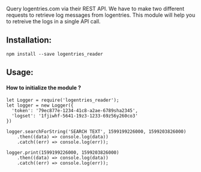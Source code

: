 Query logentries.com via their REST API. We have to make two different requests to 
retrieve log messages from logentries. This module will help you to retreive the logs
in a single API call.

## Installation: 
```npm install --save logentries_reader```

## Usage:

#### How to initialize the module ?

```angular2
let Logger = require('logentries_reader');
let logger = new Logger({
  'token': '79ec877e-1234-41c8-a2ae-6789sha2345',
  'logset': '1fjiwhf-5641-19z3-1233-69z56y260co3'
})

logger.searchForString('SEARCH TEXT', 1599199226000, 1599203826000)
    .then((data) => console.log(data))
    .catch((err) => console.log(err));

logger.print(1599199226000, 1599203826000)
    .then((data) => console.log(data))
    .catch((err) => console.log(err));
```